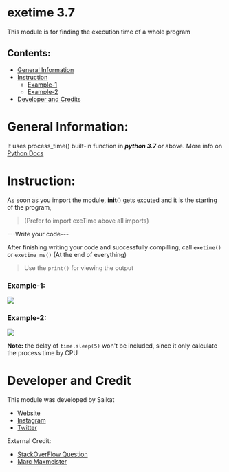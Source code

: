 # exetime 3.7

This module is for finding the execution time of a whole program
## Contents:
* [General Information](https://github.com/saikat0326/exetime#general-information)
* [Instruction](https://github.com/saikat0326/exetime#instruction)
    * [Example-1](https://github.com/saikat0326/exetime#example-1)
    * [Example-2](https://github.com/saikat0326/exetime#example-2)
* [Developer and Credits](https://github.com/saikat0326/exetime#developer-and-credit)

# General Information:
It uses process_time() built-in function in ***python 3.7*** or above.
More info on  [Python Docs](https://docs.python.org/3/library/time.html#time.process_time_ns)

# Instruction:
     
   As soon as you import the module,
   __init__() gets excuted and it is the starting of the program,
   >(Prefer to import exeTime above all imports)

   ---Write your code---

   After finishing writing your code and successfully compilling,
       call `exetime()` or `exetime_ms()` (At the end of everything)
  >Use the `print()` for viewing the output

 ### Example-1:
![](https://i.imgur.com/7W4AmV4.png)
 
 ### Example-2:
![](https://i.imgur.com/fRyNeQ7.png)
   
**Note:** the delay of `time.sleep(5)` won't be included, since it only calculate the process time by CPU

# Developer and Credit
This module was developed by Saikat
* [Website](https://saikat.in)
* [Instagram](https://instagram.com/saikat._)
* [Twitter](https://twitter.com/SaikatDas_)

External Credit:
* [StackOverFlow Question](https://stackoverflow.com/a/1557584/12404738)
* [Marc Maxmeister](https://stackoverflow.com/users/536538/marc-maxmeister)
    
    
